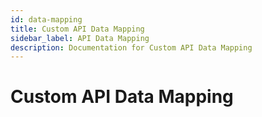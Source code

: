 ```yaml
---
id: data-mapping
title: Custom API Data Mapping
sidebar_label: API Data Mapping
description: Documentation for Custom API Data Mapping
---
```


# Custom API Data Mapping
